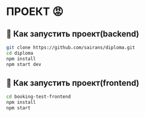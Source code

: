 # ПРОЕКТ 😡

## 🚀 Как запустить проект(backend)
```bash
git clone https://github.com/sairans/diploma.git
cd diploma
npm install
npm start dev
```
## 🚀 Как запустить проект(frontend)
```bash
cd booking-test-frontend
npm install
npm start 
```
